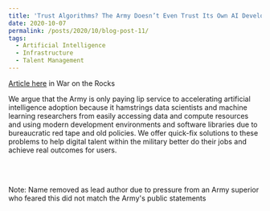 ```yaml
---
title: 'Trust Algorithms? The Army Doesn’t Even Trust Its Own AI Developers'
date: 2020-10-07
permalink: /posts/2020/10/blog-post-11/
tags:
  - Artificial Intelligence
  - Infrastructure
  - Talent Management
---
```

[Article here](https://warontherocks.com/2020/10/trust-algorithms-the-army-doesnt-even-trust-its-own-ai-developers/) in War on the Rocks

We argue that the Army is only paying lip service to accelerating artificial intelligence adoption because it hamstrings data scientists and machine learning researchers from easily accessing data and compute resources and using modern development environments and software libraries due to bureaucratic red tape and old policies. We offer quick-fix solutions to these problems to help digital talent within the military better do their jobs and achieve real outcomes for users.

<br></br>

Note: Name removed as lead author due to pressure from an Army superior who feared this did not match the Army's public statements



